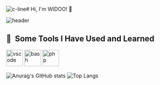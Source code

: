 ![c-line](https://github.com/user-attachments/assets/1b8d7d93-1e14-4b87-9181-01a71fd808ba)# Hi, I'm WIDOO! 👋

![header](https://github.com/user-attachments/assets/172493d9-6bcb-4748-846f-ff191790fd0d)

<h2> 🚀 &nbsp;Some Tools I Have Used and Learned</h2>
<p align="left">
<img src="https://cdn.jsdelivr.net/gh/devicons/devicon/icons/vscode/vscode-original.svg" alt="vscode" width="45" height="45"/>
<img src="https://cdn.jsdelivr.net/gh/devicons/devicon/icons/bash/bash-original.svg" alt="bash" width="45" height="45"/>
<img src="https://cdn.jsdelivr.net/gh/devicons/devicon/icons/php/php-original.svg" alt="php" width="45" height="45"/>
</p>

![Anurag's GitHub stats](https://github-readme-stats.vercel.app/api?username=WLDOO&show_icons=true&theme=radical)  ![Top Langs](https://github-readme-stats.vercel.app/api/top-langs/?username=WLDOO&hide_progress=true&theme=radical)
